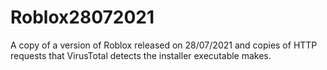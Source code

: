 # Roblox28072021
A copy of a version of Roblox released on 28/07/2021 and copies of HTTP requests that VirusTotal detects the installer executable makes.
